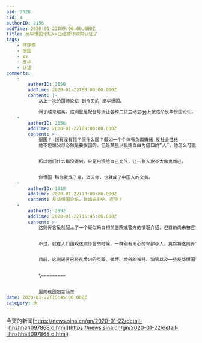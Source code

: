 ```yaml
---
aid: 2628
cid: 4
authorID: 2156
addTime: 2020-01-22T09:00:00.000Z
title: 反华恨国论坛xx已经被环球网认证了
tags:
    - 环球网
    - 恨国
    - xx
    - 反华
    - 认证
comments:
    -
        authorID: 2156
        addTime: 2020-01-22T09:00:00.000Z
        content: |-
            从上一次的国师论坛 到今天的 反华恨国。

            调子越来越高，这明显是配合导流让各种二货主动去gg上搜这个反华恨国论坛。
    -
        authorID: 2156
        addTime: 2020-01-22T09:00:00.000Z
        content: >-
            恨国？ 恨有没有错？恨什么国？假如一个个体有负面情绪 反社会性格
            他不但恨父母必然是要恨国的。但是某些以极端自由为借口的“人”，他怎么可能在乎恨的对象是谁，他就是在恨罢了。他有恨的自由，我有不把他们当正常人对待的自由。


            所以他们什么都没得到，只是用恨给自己充气，让一张人皮不太像鬼而已。


            你恨国 那你就成了鬼，消灭你，也就成了中国人的义务。
    -
        authorID: 1818
        addTime: 2020-01-22T13:00:00.000Z
        content: 反华恨国论坛，比如说TPP，连登？
    -
        authorID: 2592
        addTime: 2020-01-22T15:45:00.000Z
        content: >-
            这则传言虽然配上了一个疑似来自相关医院或警方的情况介绍，但目前尚未被官方证实。


            不过，就在人们围观这则传言的时候，一群别有用心的卑鄙小人，竟然将这则传言进行了再加工，宣称这个故事中的刘姓女子，是武汉卫健委的副主任刘庆香，甚至还加油添醋地宣称刘庆香是贪官，在上海有“四套房”。


            目前，这则谣言已经在境内的豆瓣、微博、境外的推特、油管以及一些反华恨国论坛上传播开来。


            \=========


            里面截图包含品葱
date: 2020-01-22T15:45:00.000Z
category: 水
---
```


今天的新闻[https://news.sina.cn/gn/2020-01-22/detail-iihnzhha4097868.d.html](https://news.sina.cn/gn/2020-01-22/detail-iihnzhha4097868.d.html)
